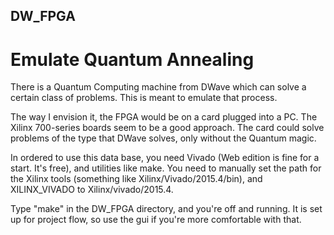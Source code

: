 ## DW_FPGA
# Emulate Quantum Annealing

There is a Quantum Computing machine from DWave which can solve a certain class of problems.  This is meant to emulate that process.

The way I envision it, the FPGA would be on a card plugged into a PC.  The Xilinx 700-series boards seem to be a good approach.  The card could solve problems of the type that DWave solves, only without the Quantum magic.

In ordered to use this data base, you need Vivado (Web edition is fine for a start.  It's free), and utilities like make.  You need to manually set the path for the Xilinx tools (something like Xilinx/Vivado/2015.4/bin), and XILINX_VIVADO to Xilinx/vivado/2015.4.

Type "make" in the DW_FPGA directory, and you're off and running.  It is set up for project flow, so use the gui if you're more comfortable with that.
